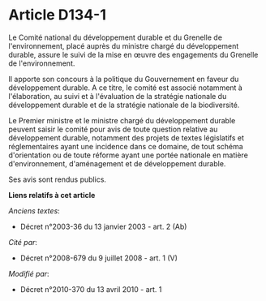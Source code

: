 # Article D134-1

Le Comité national du développement durable et du Grenelle de l'environnement, placé auprès du ministre chargé du
développement durable, assure le suivi de la mise en œuvre des engagements du Grenelle de l'environnement.

Il apporte son concours à la politique du Gouvernement en faveur du développement durable. A ce titre, le comité est associé
notamment à l'élaboration, au suivi et à l'évaluation de la stratégie nationale du développement durable et de la stratégie
nationale de la biodiversité.

Le Premier ministre et le ministre chargé du développement durable peuvent saisir le comité pour avis de toute question
relative au développement durable, notamment des projets de textes législatifs et réglementaires ayant une incidence dans ce
domaine, de tout schéma d'orientation ou de toute réforme ayant une portée nationale en matière d'environnement,
d'aménagement et de développement durable.

Ses avis sont rendus publics.

**Liens relatifs à cet article**

_Anciens textes_:

  - Décret n°2003-36 du 13 janvier 2003 - art. 2 (Ab)

_Cité par_:

  - Décret n°2008-679 du 9 juillet 2008 - art. 1 (V)

_Modifié par_:

  - Décret n°2010-370 du 13 avril 2010 - art. 1
